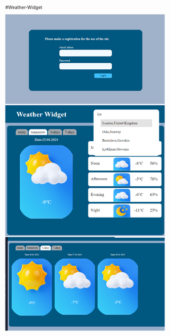  #Weather-Widget

 ![Screenshot project](/public/screenshots/screenshot1.png)
![Screenshot project](/public/screenshots/screenshot3.png)
![Screenshot project](/public/screenshots/screenshot4.png)
